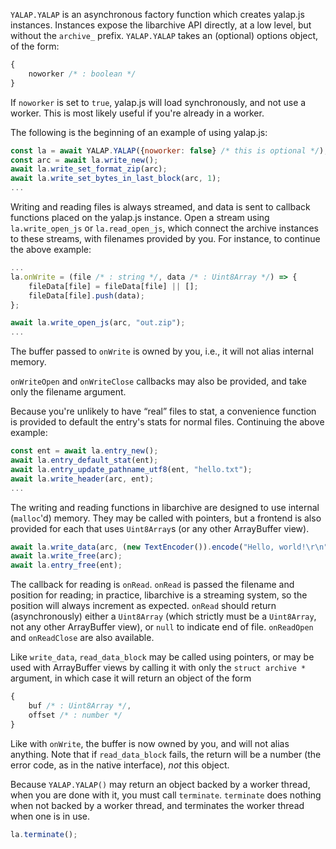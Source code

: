 `YALAP.YALAP` is an asynchronous factory function which creates yalap.js
instances. Instances expose the libarchive API directly, at a low level, but
without the `archive_` prefix. `YALAP.YALAP` takes an (optional) options object,
of the form:

```js
{
    noworker /* : boolean */
}
```

If `noworker` is set to `true`, yalap.js will load synchronously, and not use a
worker. This is most likely useful if you're already in a worker.

The following is the beginning of an example of using yalap.js:

```js
const la = await YALAP.YALAP({noworker: false} /* this is optional */);
const arc = await la.write_new();
await la.write_set_format_zip(arc);
await la.write_set_bytes_in_last_block(arc, 1);
...
```

Writing and reading files is always streamed, and data is sent to callback
functions placed on the yalap.js instance. Open a stream using
`la.write_open_js` or `la.read_open_js`, which connect the archive instances to
these streams, with filenames provided by you. For instance, to continue the
above example:

```js
...
la.onWrite = (file /* : string */, data /* : Uint8Array */) => {
    fileData[file] = fileData[file] || [];
    fileData[file].push(data);
};

await la.write_open_js(arc, "out.zip");
...
```

The buffer passed to `onWrite` is owned by you, i.e., it will not alias internal
memory.

`onWriteOpen` and `onWriteClose` callbacks may also be provided, and take only
the filename argument.

Because you're unlikely to have “real” files to stat, a convenience function is
provided to default the entry's stats for normal files. Continuing the above
example:

```js
const ent = await la.entry_new();
await la.entry_default_stat(ent);
await la.entry_update_pathname_utf8(ent, "hello.txt");
await la.write_header(arc, ent);
...
```

The writing and reading functions in libarchive are designed to use internal
(`malloc`'d) memory. They may be called with pointers, but a frontend is also
provided for each that uses `Uint8Array`s (or any other ArrayBuffer view).

```js
await la.write_data(arc, (new TextEncoder()).encode("Hello, world!\r\n"));
await la.write_free(arc);
await la.entry_free(ent);
```

The callback for reading is `onRead`. `onRead` is passed the filename and
position for reading; in practice, libarchive is a streaming system, so the
position will always increment as expected. `onRead` should return
(asynchronously) either a `Uint8Array` (which strictly must be a `Uint8Array`,
not any other ArrayBuffer view), or `null` to indicate end of file. `onReadOpen`
and `onReadClose` are also available.

Like `write_data`, `read_data_block` may be called using pointers, or may be
used with ArrayBuffer views by calling it with only the `struct archive *`
argument, in which case it will return an object of the form
```js
{
    buf /* : Uint8Array */,
    offset /* : number */
}
```
Like with `onWrite`, the buffer is now owned by you, and will not alias
anything. Note that if `read_data_block` fails, the return will be a number (the
error code, as in the native interface), *not* this object.

Because `YALAP.YALAP()` may return an object backed by a worker thread, when you
are done with it, you must call `terminate`. `terminate` does nothing when not
backed by a worker thread, and terminates the worker thread when one is in use.

```js
la.terminate();
```
